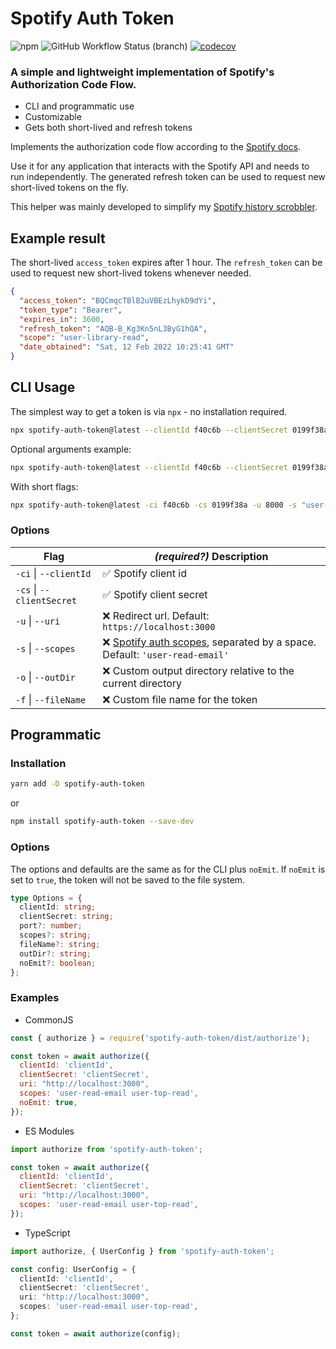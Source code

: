 # Spotify Auth Token

![npm](https://img.shields.io/npm/v/spotify-auth-token) ![GitHub Workflow Status (branch)](https://img.shields.io/github/workflow/status/eegli/spotify-auth-token/ci-unit-tests/main) [![codecov](https://codecov.io/gh/eegli/spotify-auth-token/branch/main/graph/badge.svg?token=2GK6L7KXTD)](https://codecov.io/gh/eegli/spotify-auth-token)

### A simple and lightweight implementation of Spotify's Authorization Code Flow.

- CLI and programmatic use
- Customizable
- Gets both short-lived and refresh tokens

Implements the authorization code flow according to the [Spotify docs](https://developer.spotify.com/documentation/general/guides/authorization/code-flow/).

Use it for any application that interacts with the Spotify API and needs to run independently. The generated refresh token can be used to request new short-lived tokens on the fly.

This helper was mainly developed to simplify my [Spotify history scrobbler](https://github.com/eegli/spotify-history).

## Example result

The short-lived `access_token` expires after 1 hour. The `refresh_token` can be used to request new short-lived tokens whenever needed.

```json
{
  "access_token": "BQCmqcTBlB2uVBEzLhykD9dYi",
  "token_type": "Bearer",
  "expires_in": 3600,
  "refresh_token": "AQB-B_Kg3Kn5nL3ByG1hQA",
  "scope": "user-library-read",
  "date_obtained": "Sat, 12 Feb 2022 10:25:41 GMT"
}
```

## CLI Usage

The simplest way to get a token is via `npx` - no installation required.

```bash
npx spotify-auth-token@latest --clientId f40c6b --clientSecret 0199f38a
```

Optional arguments example:

```bash
npx spotify-auth-token@latest --clientId f40c6b --clientSecret 0199f38a --uri 8000 --scopes "user-library-read"
```

With short flags:

```bash
npx spotify-auth-token@latest -ci f40c6b -cs 0199f38a -u 8000 -s "user-library-read user-top-read"
```

### Options

| Flag                      | **_(required?)_** Description                                                                                                                                  |
| ------------------------- | -------------------------------------------------------------------------------------------------------------------------------------------------------------- |
| `-ci` \| `--clientId`     | ✅ Spotify client id                                                                                                                                           |
| `-cs` \| `--clientSecret` | ✅ Spotify client secret                                                                                                                                       |
| `-u` \| `--uri`          | ❌ Redirect url. Default: `https://localhost:3000`                                                                                                            |
| `-s` \| `--scopes`        | ❌ [Spotify auth scopes](https://developer.spotify.com/documentation/general/guides/authorization/scopes/), separated by a space. Default: `'user-read-email'` |
| `-o` \| `--outDir`        | ❌ Custom output directory relative to the current directory                                                                                                   |
| `-f` \| `--fileName`      | ❌ Custom file name for the token                                                                                                                              |

## Programmatic

### Installation

```bash
yarn add -D spotify-auth-token
```

or

```bash
npm install spotify-auth-token --save-dev
```

### Options

The options and defaults are the same as for the CLI plus `noEmit`. If
`noEmit` is set to `true`, the token will not be saved to the file
system.

```ts
type Options = {
  clientId: string;
  clientSecret: string;
  port?: number;
  scopes?: string;
  fileName?: string;
  outDir?: string;
  noEmit?: boolean;
};
```

### Examples

- CommonJS

```js
const { authorize } = require('spotify-auth-token/dist/authorize');

const token = await authorize({
  clientId: 'clientId',
  clientSecret: 'clientSecret',
  uri: "http://localhost:3000",
  scopes: 'user-read-email user-top-read',
  noEmit: true,
});
```

- ES Modules

```js
import authorize from 'spotify-auth-token';

const token = await authorize({
  clientId: 'clientId',
  clientSecret: 'clientSecret',
  uri: "http://localhost:3000",
  scopes: 'user-read-email user-top-read',
});
```

- TypeScript

```ts
import authorize, { UserConfig } from 'spotify-auth-token';

const config: UserConfig = {
  clientId: 'clientId',
  clientSecret: 'clientSecret',
  uri: "http://localhost:3000",
  scopes: 'user-read-email user-top-read',
};

const token = await authorize(config);
```
